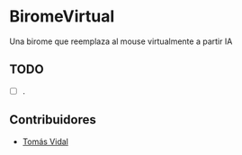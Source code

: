 # BiromeVirtual
Una birome que reemplaza al mouse virtualmente a partir IA

## TODO
- [ ] .

## Contribuidores
- [Tomás Vidal](https://github.com/TomiVidal99)